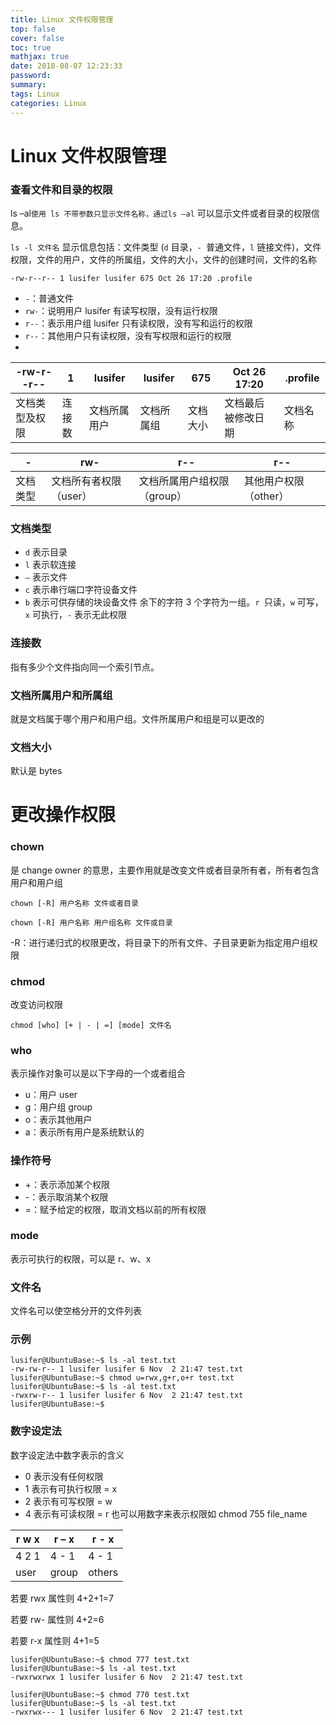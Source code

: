 ```yaml
---
title: Linux 文件权限管理
top: false
cover: false
toc: true
mathjax: true
date: 2018-08-07 12:23:33
password:
summary:
tags: Linux
categories: Linux
---
```


# Linux 文件权限管理

### 查看文件和目录的权限
ls –al`使用 ls 不带参数只显示文件名称，通过ls –al` 可以显示文件或者目录的权限信息。

`ls -l 文件名` 显示信息包括：文件类型 (`d` 目录，`- `普通文件，`l` 链接文件)，文件权限，文件的用户，文件的所属组，文件的大小，文件的创建时间，文件的名称

`-rw-r--r-- 1 lusifer lusifer 675 Oct 26 17:20 .profile
`
- `-`：普通文件
- `rw-`：说明用户 lusifer 有读写权限，没有运行权限
- `r--`：表示用户组 lusifer 只有读权限，没有写和运行的权限
- `r--`：其他用户只有读权限，没有写权限和运行的权限
- 
| \-rw\-r\-\-r\-\- | 1   | lusifer | lusifer | 675  | Oct 26 17:20 | \.profile |
|------------------|-----|---------|---------|------|--------------|-----------|
| 文档类型及权限          | 连接数 | 文档所属用户  | 文档所属组   | 文档大小 | 文档最后被修改日期    | 文档名称      |


| \-   | rw\-          | r\-\-            | r\-\-         |
|------|---------------|------------------|---------------|
| 文档类型 | 文档所有者权限（user） | 文档所属用户组权限（group） | 其他用户权限（other） |


### 文档类型
- `d` 表示目录
- `l` 表示软连接
- `–` 表示文件
- `c` 表示串行端口字符设备文件
- `b`  表示可供存储的块设备文件
余下的字符 3 个字符为一组。`r `只读，`w` 可写，`x` 可执行，`-` 表示无此权限

### 连接数

指有多少个文件指向同一个索引节点。

### 文档所属用户和所属组

就是文档属于哪个用户和用户组。文件所属用户和组是可以更改的

### 文档大小
默认是 bytes

# 更改操作权限
### chown
是 change owner 的意思，主要作用就是改变文件或者目录所有者，所有者包含用户和用户组

`chown [-R] 用户名称 文件或者目录`

`chown [-R] 用户名称 用户组名称 文件或目录`  

-R：进行递归式的权限更改，将目录下的所有文件、子目录更新为指定用户组权限

### chmod
改变访问权限

`chmod [who] [+ | - | =] [mode] 文件名`

### who
表示操作对象可以是以下字母的一个或者组合

- u：用户 user
- g：用户组 group
- o：表示其他用户
- a：表示所有用户是系统默认的
### 操作符号
- +：表示添加某个权限
- -：表示取消某个权限
- =：赋予给定的权限，取消文档以前的所有权限
### mode
表示可执行的权限，可以是 r、w、x

### 文件名
文件名可以使空格分开的文件列表

### 示例
```
lusifer@UbuntuBase:~$ ls -al test.txt 
-rw-rw-r-- 1 lusifer lusifer 6 Nov  2 21:47 test.txt
lusifer@UbuntuBase:~$ chmod u=rwx,g+r,o+r test.txt 
lusifer@UbuntuBase:~$ ls -al test.txt 
-rwxrw-r-- 1 lusifer lusifer 6 Nov  2 21:47 test.txt
lusifer@UbuntuBase:~$
```

### 数字设定法
数字设定法中数字表示的含义

- 0 表示没有任何权限
- 1 表示有可执行权限 = x
- 2 表示有可写权限 = w
- 4 表示有可读权限 = r
也可以用数字来表示权限如 chmod 755 file_name

| r w x | r – x  | r \- x |
|-------|--------|--------|
| 4 2 1 | 4 \- 1 | 4 \- 1 |
| user  | group  | others |

若要 rwx 属性则 4+2+1=7

若要 rw- 属性则 4+2=6

若要 r-x 属性则 4+1=5

```
lusifer@UbuntuBase:~$ chmod 777 test.txt 
lusifer@UbuntuBase:~$ ls -al test.txt 
-rwxrwxrwx 1 lusifer lusifer 6 Nov  2 21:47 test.txt

lusifer@UbuntuBase:~$ chmod 770 test.txt 
lusifer@UbuntuBase:~$ ls -al test.txt 
-rwxrwx--- 1 lusifer lusifer 6 Nov  2 21:47 test.txt
```
